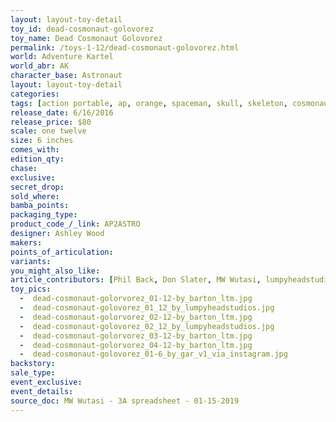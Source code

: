 ```yaml
---
layout: layout-toy-detail 
toy_id: dead-cosmonaut-golovorez
toy_name: Dead Cosmonaut Golovorez
permalink: /toys-1-12/dead-cosmonaut-golovorez.html
world: Adventure Kartel
world_abr: AK 
character_base: Astronaut 
layout: layout-toy-detail
categories: 
tags: [action portable, ap, orange, spaceman, skull, skeleton, cosmonaut, astronaut]
release_date: 6/16/2016
release_price: $80 
scale: one twelve
size: 6 inches
comes_with: 
edition_qty: 
chase: 
exclusive: 
secret_drop: 
sold_where: 
bamba_points: 
packaging_type: 
product_code_/_link: AP2ASTRO
designer: Ashley Wood
makers: 
points_of_articulation: 
variants: 
you_might_also_like: 
article_contributors: [Phil Back, Don Slater, MW Wutasi, lumpyheadstudios, barton_ltm, gar]
toy_pics: 
  -  dead-cosmonaut-golorvorez_01-12-by_barton_ltm.jpg
  -  dead-cosmonaut-golovorez_01_12_by_lumpyheadstudios.jpg
  -  dead-cosmonaut-golorvorez_02-12-by_barton_ltm.jpg
  -  dead-cosmonaut-golovorez_02_12_by_lumpyheadstudios.jpg
  -  dead-cosmonaut-golorvorez_03-12-by_barton_ltm.jpg
  -  dead-cosmonaut-golorvorez_04-12-by_barton_ltm.jpg
  -  dead-cosmonaut-golovorez_01-6_by_gar_v1_via_instagram.jpg
backstory: 
sale_type: 
event_exclusive: 
event_details: 
source_doc: MW Wutasi - 3A spreadsheet - 01-15-2019
---
```

